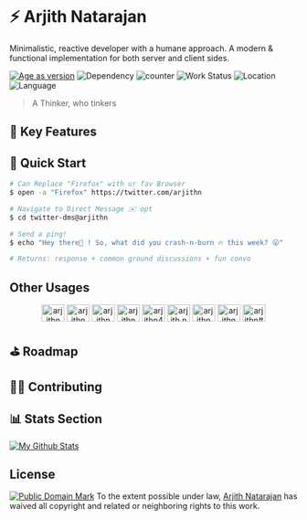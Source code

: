 # ⚡ Arjith Natarajan 

Minimalistic, reactive developer with a humane approach. A modern & functional implementation for both server and client sides.

  [![Age as version][age-image]][npm-url]
  ![Dependency][dependencies-image]
  ![counter][views-image]
  ![Work Status][status-image]
  ![Location][location-image]
  ![Language][lang-image]
  
> A Thinker, who tinkers

## 🍄  Key Features

## 🏁 Quick Start
```bash
# Can Replace "Firefox" with ur fav Browser
$ open -a "Firefox" https://twitter.com/arjithn

# Navigate to Direct Message ✉️ opt
$ cd twitter-dms@arjithn

# Send a ping!
$ echo "Hey there👋 ! So, what did you crash-n-burn 🔥 this week? 😛"

# Returns: response + common ground discussions + fun convo
```
## Other Usages
<p align="center">
<a href="https://github.com/arjithn" target="blank"><img align="center" src="https://cdn.jsdelivr.net/npm/simple-icons@3.0.1/icons/github.svg" alt="arjithn" height="30" width="40" /></a>
<a href="https://twitter.com/arjithn" target="blank"><img align="center" src="https://cdn.jsdelivr.net/npm/simple-icons@3.0.1/icons/twitter.svg" alt="arjithn" height="30" width="40" /></a>
<a href="https://linkedin.com/in/arjithn" target="blank"><img align="center" src="https://cdn.jsdelivr.net/npm/simple-icons@3.0.1/icons/linkedin.svg" alt="arjithn" height="30" width="40" /></a>
<a href="https://stackoverflow.com/users/arjithn" target="blank"><img align="center" src="https://cdn.jsdelivr.net/npm/simple-icons@3.0.1/icons/stackoverflow.svg" alt="arjithn" height="30" width="40" /></a>
<a href="mailto:arjith496@gmail.com" target="blank"><img align="center" src="https://cdn.jsdelivr.net/npm/simple-icons@3.0.1/icons/gmail.svg" alt="arjithn496@gmail.com" height="30" width="40" /></a>
<a href="https://instagram.com/arjith.nat" target="blank"><img align="center" src="https://cdn.jsdelivr.net/npm/simple-icons@3.0.1/icons/instagram.svg" alt="arjith.nat" height="30" width="40" /></a>
<a href="https://dribbble.com/arjithn" target="blank"><img align="center" src="https://cdn.jsdelivr.net/npm/simple-icons@3.0.1/icons/dribbble.svg" alt="arjithn" height="30" width="40" /></a>
<a href="https://dev.to/arjithn" target="blank"><img align="center" src="https://cdn.jsdelivr.net/npm/simple-icons@3.0.1/icons/dev-dot-to.svg" alt="arjithn" height="30" width="40" /></a>
<a href="https://discord.gg/arjithn#1169" target="blank"><img align="center" src="https://cdn.jsdelivr.net/npm/simple-icons@3.0.1/icons/discord.svg" alt="arjithn#1169" height="30" width="40" /></a>

## ⛳  Roadmap

## 💁🏾 Contributing

## 📊 Stats Section

  [![My Github Stats](https://github-readme-stats.vercel.app/api?username=arjithn&show_icons=true&title_color=fff&icon_color=79ff97&text_color=9f9f9f&bg_color=151515)](https://github.com/arjithn)

## License
 [![Public Domain Mark](https://licensebuttons.net/p/mark/1.0/88x31.png)](http://creativecommons.org/publicdomain/mark/1.0/) 
   To the extent possible under law, [Arjith Natarajan](#) has waived all copyright and related or neighboring rights to this work.

[age-image]: https://img.shields.io/badge/version-v24.6.09-blue
[npm-url]: https://www.timeanddate.com/date/durationresult.html?d1=04&m1=06&y1=1996&d2=13&m2=12&y2=2020
[views-image]: https://ens9q0piw6cdrbg.m.pipedream.net
[dependencies-image]: https://img.shields.io/badge/dependencies-none-orange
[status-image]: https://img.shields.io/badge/status-hired-blueviolet
[location-image]: https://img.shields.io/badge/lives-Chennai%2CIN-yellow
[lang-image]:https://img.shields.io/badge/loves-javascript-red
